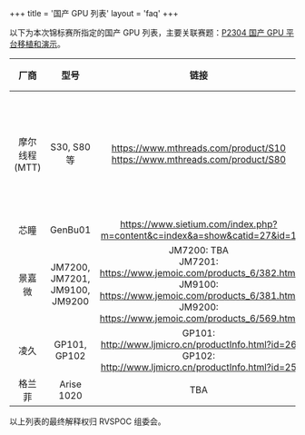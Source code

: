 +++
title = '国产 GPU 列表'
layout = 'faq'
+++

以下为本次锦标赛所指定的国产 GPU 列表，主要关联赛题：[P2304 国产 GPU 平台移植和演示](../p2304/)。

|厂商|型号|链接|备注|
|:-:|:-:|:-:|:-:|
|摩尔线程 (MTT)|S30, S80 等|https://www.mthreads.com/product/S10<br/>https://www.mthreads.com/product/S80|不限制具体显卡型号|
|芯瞳|GenBu01|https://www.sietium.com/index.php?m=content&c=index&a=show&catid=27&id=1||
|景嘉微|JM7200, JM7201, JM9100, JM9200|JM7200: TBA<br/>JM7201: https://www.jemoic.com/products_6/382.html<br/>JM9100: https://www.jemoic.com/products_6/381.html<br/>JM9200: https://www.jemoic.com/products_6/569.html||
|凌久|GP101, GP102|GP101: http://www.ljmicro.cn/productInfo.html?id=26<br/>GP102: http://www.ljmicro.cn/productInfo.html?id=25||
|格兰菲|Arise 1020|TBA||

以上列表的最终解释权归 RVSPOC 组委会。
